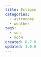 ```yaml
---
title: Eclipse
categories:
  - astronomy
  - weather
tags:
  - sun
  - moon
created: 0.7.0
updated: 1.0.0
---
```

